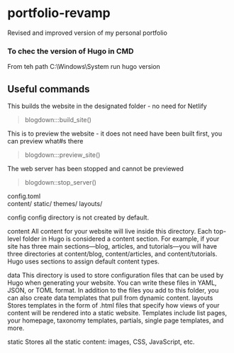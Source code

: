 # portfolio-revamp
Revised and improved version of my personal portfolio


### To chec the version of Hugo in CMD 
From teh path C:\Windows\System
run hugo version




## Useful commands 

This builds the website in the designated folder - no need for Netlify
> blogdown:::build_site()

This is to preview the website - it does not need have been built first, you can preview what#s there
> blogdown:::preview_site()

The web server has been stopped and cannot be previewed
> blogdown::stop_server()

config.toml  
content/ 
static/ 
themes/ 
layouts/ 

config
config directory is not created by default.

content
All content for your website will live inside this directory. Each top-level folder in Hugo is considered a content section. For example, if your site has three main sections—blog, articles, and tutorials—you will have three directories at content/blog, content/articles, and content/tutorials. Hugo uses sections to assign default content types.

data
This directory is used to store configuration files that can be used by Hugo when generating your website. You can write these files in YAML, JSON, or TOML format. In addition to the files you add to this folder, you can also create data templates that pull from dynamic content.
layouts
Stores templates in the form of .html files that specify how views of your content will be rendered into a static website. Templates include list pages, your homepage, taxonomy templates, partials, single page templates, and more.

static
Stores all the static content: images, CSS, JavaScript, etc.